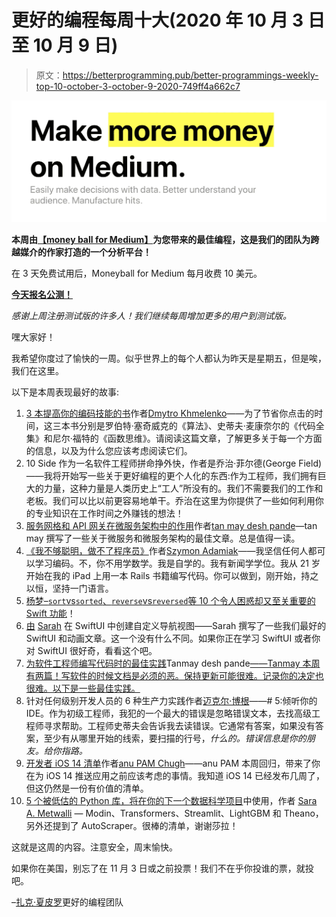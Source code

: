 # 更好的编程每周十大(2020 年 10 月 3 日至 10 月 9 日)

> 原文：<https://betterprogramming.pub/better-programmings-weekly-top-10-october-3-october-9-2020-749ff4a662c7>

![](img/e4e3118df279a994ddd81094944d07b4.png)

**本周由**[**【money ball for Medium】**](https://usemoneyball.com/)**为您带来的最佳编程，这是我们的团队为跨越媒介的作家打造的一个分析平台！**

在 3 天免费试用后，Moneyball for Medium 每月收费 10 美元。

[**今天报名公测！**](https://docs.google.com/forms/d/e/1FAIpQLSeOq5o2OluLKygoLWZo0WlKjUeNdKDTOB5GTVofkVBgnnU95A/viewform)

*感谢上周注册测试版的许多人！我们继续每周增加更多的用户到测试版。*

嘿大家好！

我希望你度过了愉快的一周。似乎世界上的每个人都认为昨天是星期五，但是唉，我们在这里。

以下是本周表现最好的故事:

1.  [3 本提高你的编码技能的书](https://medium.com/better-programming/3-books-to-improve-your-coding-skills-afa67621192)作者[Dmytro Khmelenko](https://medium.com/@d.khmelenko)——为了节省你点击的时间，这三本书分别是罗伯特·塞奇威克的《算法》、史蒂夫·麦康奈尔的《代码全集》和尼尔·福特的《函数思维》。请阅读这篇文章，了解更多关于每一个方面的信息，以及为什么您应该考虑阅读它们。
2.  10 Side 作为一名软件工程师拼命挣外快，作者是乔治·菲尔德(George Field)——我将开始写一些关于更好编程的更个人化的东西:作为工程师，我们拥有巨大的力量，这种力量是人类历史上“工人”所没有的。我们不需要我们的工作和老板。我们可以比以前更容易地单干。乔治在这里为你提供了一些如何利用你的专业知识在工作时间之外赚钱的想法！
3.  [服务网格和 API 网关在微服务架构中的作用](https://medium.com/better-programming/the-roles-of-service-mesh-and-api-gateways-in-microservice-architecture-f6e7dfd61043)作者[tan may desh pande](https://medium.com/@tanmay.avinash.deshpande)—tan may 撰写了一些关于微服务和微服务架构的最佳文章。总是值得一读。
4.  [《我不够聪明，做不了程序员》](https://medium.com/better-programming/i-am-not-smart-enough-to-be-a-programmer-9a342480b635)作者[Szymon Adamiak](https://medium.com/@sadamiak)——我坚信任何人都可以学习编码。不，你不用学数学。我是自学的。我有新闻学学位。我从 21 岁开始在我的 iPad 上用一本 Rails 书籍编写代码。你可以做到，刚开始，持之以恒，坚持一门语言。
5.  [杨梦–`sort`vs`sorted`、`reverse`vs`reversed`等 10 个令人困惑却又至关重要的 Swift 功能](https://medium.com/better-programming/10-confusing-but-crucial-swift-functions-f290dfaaf-f29080bdfaaf)！
6.  [由](https://medium.com/better-programming/create-a-custom-navigation-view-in-swiftui-88e70c32ffed) [Sarah](https://medium.com/@sarah.h.alsharif) 在 SwiftUI 中创建自定义导航视图——Sarah 撰写了一些我们最好的 SwiftUI 和动画文章。这一个没有什么不同。如果你正在学习 SwiftUI 或者你对 SwiftUI 很好奇，看看这个吧。
7.  [为软件工程师编写代码时的最佳实践](https://medium.com/better-programming/best-practices-when-documenting-your-code-for-software-engineers-941f0897aa0)Tanmay desh pande[——Tanmay 本周有两篇！写软件的时候文档是必须的恶。保持更新可能很难。记录你的决定也很难。以下是一些最佳实践。](https://medium.com/@tanmay.avinash.deshpande)
8.  针对任何级别开发人员的 6 种生产力实践作者[迈克尔·博根](https://medium.com/@michael.bogan)——# 5:倾听你的 IDE。作为初级工程师，我犯的一个最大的错误是忽略错误文本，去找高级工程师寻求帮助。工程师史蒂夫会告诉我去读错误。它通常有答案，如果没有答案，至少有从哪里开始的线索，要扫描的行号，*什么的。错误信息是你的朋友。给你指路。*
9.  [开发者 iOS 14 清单](https://medium.com/better-programming/ios-14-checklist-for-developers-372bd6d2507e)作者[anu PAM Chugh](https://medium.com/@anupamchugh)——anu PAM 本周回归，带来了你在为 iOS 14 推送应用之前应该考虑的事情。我知道 iOS 14 已经发布几周了，但这仍然是一份有价值的清单。
10.  [5 个被低估的 Python 库，将在你的下一个数据科学项目](https://medium.com/better-programming/5-underrated-python-libraries-to-use-in-your-next-data-science-project-4ae2a73c4728)中使用，作者 [Sara A. Metwalli](https://medium.com/@eng.sam92) — Modin、Transformers、Streamlit、LightGBM 和 Theano，另外还提到了 AutoScraper。很棒的清单，谢谢莎拉！

这就是这周的内容。注意安全，周末愉快。

如果你在美国，别忘了在 11 月 3 日或之前投票！我们不在乎你投谁的票，就投吧。

–[扎克·夏皮罗](http://twitter.com/zackshapiro)更好的编程团队